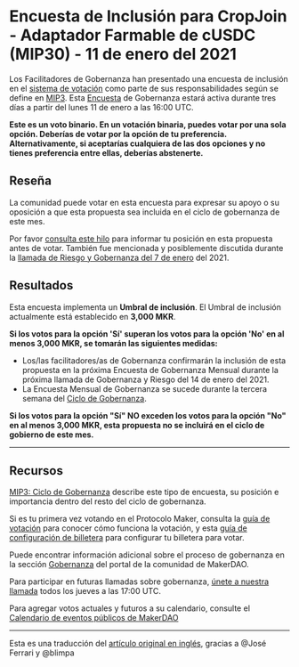 # Encuesta de Inclusión para CropJoin **- Adaptador Farmable de cUSDC (MIP30) - 11 de enero del 2021**

Los Facilitadores de Gobernanza han presentado una encuesta de inclusión en el [sistema de votación](https://vote.makerdao.com/polling) como parte de sus responsabilidades según se define en [MIP3](https://github.com/makerdao/mips). Esta [Encuesta](https://community-development.makerdao.com/en/learn/governance/on-chain-gov) de Gobernanza estará activa durante tres días a partir del lunes 11 de enero a las 16:00 UTC.

**Este es un voto binario. En un votación binaria, puedes votar por una sola opción. Deberías de votar por la opción de tu preferencia. Alternativamente, si aceptarías cualquiera de las dos opciones y no tienes preferencia entre ellas, deberías abstenerte.**

## **Reseña**

La comunidad puede votar en esta encuesta para expresar su apoyo o su oposición a que esta propuesta sea incluida en el ciclo de gobernanza de este mes. 

Por favor [consulta este hilo](https://forum.makerdao.com/t/mip30-farmable-cusdc-adapter-cropjoin/5163) para informar tu posición en esta propuesta antes de votar. También fue mencionada y posiblemente discutida durante la [llamada de Riesgo y Gobernanza del 7 de enero](https://forum.makerdao.com/t/agenda-discussion-scientific-governance-and-risk-123-thursday-january-7-17-00-utc/5928) del 2021.

## Resultados

Esta encuesta implementa un **Umbral de inclusión**. El Umbral de inclusión actualmente está establecido en **3,000 MKR**.

**Si los votos para la opción 'Sí' superan los votos para la opción 'No' en al menos 3,000 MKR, se tomarán las siguientes medidas:** 

- Los/las facilitadores/as de Gobernanza confirmarán la inclusión de esta propuesta en la próxima Encuesta de Gobernanza Mensual durante la próxima llamada de Gobernanza y Riesgo del 14 de enero del 2021.
- La Encuesta Mensual de Gobernanza se sucede durante la tercera semana del [Ciclo de Gobernanza](https://github.com/makerdao/mips/blob/Accepted/MIP3/mip3.md).

**Si los votos para la opción "Sí" NO exceden los votos para la opción "No" en al menos 3,000 MKR, esta propuesta no se incluirá en el ciclo de gobierno de este mes.**

---

## **Recursos**

[MIP3: Ciclo de Gobernanza](https://github.com/makerdao/mips/blob/Accepted/MIP3/mip3.md) describe este tipo de encuesta, su posición e importancia dentro del resto del ciclo de gobernanza.

Si es tu primera vez votando en el Protocolo Maker, consulta la [guía de votación](https://community-development.makerdao.com/en/learn/governance/how-voting-works/) para conocer cómo funciona la votación, y esta [guía de configuración de billetera](https://community-development.makerdao.com/en/learn/governance/voting-setup/) para configurar tu billetera para votar.

Puede encontrar información adicional sobre el proceso de gobernanza en la sección [Gobernanza](https://community-development.makerdao.com/en/learn/governance)  del portal de la comunidad de MakerDAO.

Para participar en futuras llamadas sobre gobernanza, [únete a nuestra llamada](https://github.com/makerdao/community/tree/master/governance/governance-and-risk-meetings) todos los jueves a las 17:00 UTC.

Para agregar votos actuales y futuros a su calendario, consulte el [Calendario de eventos públicos de MakerDAO](https://calendar.google.com/calendar/embed?src=makerdao.com_3efhm2ghipksegl009ktniomdk%40group.calendar.google.com&ctz=UTC&mode=week&showCalendars=0&showPrint=0)

---

Esta es una traducción del [artículo original en inglés](https://github.com/makerdao/community/blob/master/governance/polls/Inclusion%20Poll%20-%20MIP30%20-%20January%2011,%202021.md), gracias a @José Ferrari y @blimpa